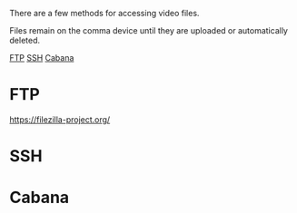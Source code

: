 There are a few methods for accessing video files.

Files remain on the comma device until they are uploaded or automatically deleted.


[FTP](#FTP)
[SSH](#SSH)
[Cabana](#Cabana)

# FTP

https://filezilla-project.org/

# SSH

# Cabana